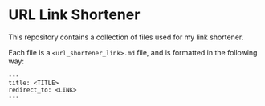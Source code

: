 # URL Link Shortener

This repository contains a collection of files used for my link shortener.

Each file is a `<url_shortener_link>.md` file, and is formatted in the following way:

```
---
title: <TITLE>
redirect_to: <LINK>
---
```
